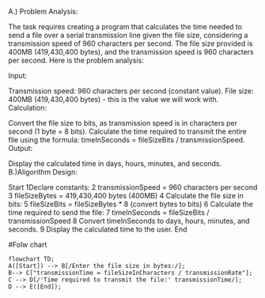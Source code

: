 A.) Problem Analysis:

The task requires creating a program that calculates the time needed to send a file over a serial transmission line given the file size, considering a transmission speed of 960 characters per second. The file size provided is 400MB (419,430,400 bytes), and the transmission speed is 960 characters per second. Here is the problem analysis:

Input:

Transmission speed: 960 characters per second (constant value).
File size: 400MB (419,430,400 bytes) - this is the value we will work with.
Calculation:

Convert the file size to bits, as transmission speed is in characters per second (1 byte = 8 bits).
Calculate the time required to transmit the entire file using the formula: timeInSeconds = fileSizeBits / transmissionSpeed.
Output:

Display the calculated time in days, hours, minutes, and seconds.
B.)Aligorithm Design:

Start
1Declare constants:
2 transmissionSpeed = 960 characters per second
3 fileSizeBytes = 419,430,400 bytes (400MB)
4 Calculate the file size in bits:
5 fileSizeBits = fileSizeBytes * 8 (convert bytes to bits)
 6 Calculate the time required to send the file:
7 timeInSeconds = fileSizeBits / transmissionSpeed
8 Convert timeInSeconds to days, hours, minutes, and seconds.
9 Display the calculated time to the user.
End

#Folw chart
```mermaid
flowchart TD;
A([Start]) --> B[/Enter the file size in bytes:/];
B--> C["transmissionTime = fileSizeInCharacters / transmissionRate"];
C --> D[/'Time required to transmit the file:' transmissionTime/];
D --> E([End]);
```
